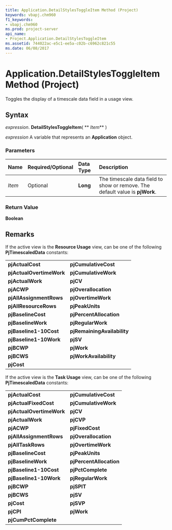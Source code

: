 ```yaml
---
title: Application.DetailStylesToggleItem Method (Project)
keywords: vbapj.chm960
f1_keywords:
- vbapj.chm960
ms.prod: project-server
api_name:
- Project.Application.DetailStylesToggleItem
ms.assetid: 744022ac-e5c1-ee5a-c02b-c6962c821c55
ms.date: 06/08/2017
---
```



# Application.DetailStylesToggleItem Method (Project)

Toggles the display of a timescale data field in a usage view.


## Syntax

 _expression_. **DetailStylesToggleItem**( ** _Item_** )

 _expression_ A variable that represents an **Application** object.


### Parameters



|**Name**|**Required/Optional**|**Data Type**|**Description**|
|:-----|:-----|:-----|:-----|
| _Item_|Optional|**Long**|The timescale data field to show or remove. The default value is  **pjWork**.|

### Return Value

 **Boolean**


## Remarks

If the active view is the  **Resource Usage** view, can be one of the following **PjTimescaledData** constants:


|||
|:-----|:-----|
|**pjActualCost**|**pjCumulativeCost**|
|**pjActualOvertimeWork**|**pjCumulativeWork**|
|**pjActualWork**|**pjCV**|
|**pjACWP**|**pjOverallocation**|
|**pjAllAssignmentRows**|**pjOvertimeWork**|
|**pjAllResourceRows**|**pjPeakUnits**|
|**pjBaselineCost**|**pjPercentAllocation**|
|**pjBaselineWork**|**pjRegularWork**|
|**pjBaseline1-10Cost**|**pjRemainingAvailability**|
|**pjBaseline1-10Work**|**pjSV**|
|**pjBCWP**|**pjWork**|
|**pjBCWS**|**pjWorkAvailability**|
|**pjCost**||
If the active view is the  **Task Usage** view, can be one of the following **PjTimescaledData** constants:


|||
|:-----|:-----|
|**pjActualCost**|**pjCumulativeCost**|
|**pjActualFixedCost**|**pjCumulativeWork**|
|**pjActualOvertimeWork**|**pjCV**|
|**pjActualWork**|**pjCVP**|
|**pjACWP**|**pjFixedCost**|
|**pjAllAssignmentRows**|**pjOverallocation**|
|**pjAllTaskRows**|**pjOvertimeWork**|
|**pjBaselineCost**|**pjPeakUnits**|
|**pjBaselineWork**|**pjPercentAllocation**|
|**pjBaseline1-10Cost**|**pjPctComplete**|
|**pjBaseline1-10Work**|**pjRegularWork**|
|**pjBCWP**|**pjSPIT**|
|**pjBCWS**|**pjSV**|
|**pjCost**|**pjSVP**|
|**pjCPI**|**pjWork**|
|**pjCumPctComplete**||

